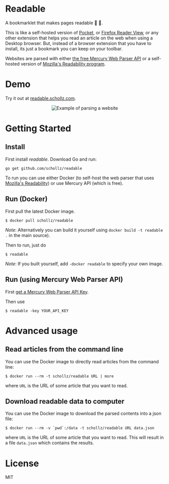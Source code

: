 # Readable 

A bookmarklet that makes pages readable :link: :book:.

This is like a self-hosted version of [Pocket](https://getpocket.com/), or [Firefox Reader View](https://support.mozilla.org/en-US/kb/firefox-reader-view-clutter-free-web-pages), or any other extension that helps you read an article on the web when using a Desktop browser. But, instead of a browser extension that you have to install, its just a bookmark you can keep on your toolbar.

Websites are parsed with either [the free Mercury Web Parser API](https://mercury.postlight.com/web-parser/) or a self-hosted version of [Mozilla's Readability program](https://github.com/mozilla/readability).

Demo
=====

Try it out at [readable.schollz.com](https://readable.schollz.com). 


<center>
<img src="http://i.imgur.com/k5ArA0A.gif" alt="Example of parsing a website">
</center>


# Getting Started


## Install

First install *readable*. Download Go and run:

```
go get github.com/schollz/readable
```

To run you can use either Docker (to self-host the web parser that uses [Mozilla's Readability](https://github.com/mozilla/readability)) or use Mercury API (which is free).

## Run (Docker)

First pull the latest Docker image.

```
$ docker pull schollz/readable
```

_Note_: Alternatively you can build it yourself using `docker build -t readable .` in the main source). 

Then to run, just do

```
$ readable
```

_Note_: If you built yourself, add `-docker readable` to specify your own image.

## Run (using Mercury Web Parser API)

First [get a Mercury Web Parser API Key](https://mercury.postlight.com/web-parser/).

Then use

```shell
$ readable -key YOUR_API_KEY
```

# Advanced usage

## Read articles from the command line

You can use the Docker image to directly read articles from the command line:

```
$ docker run --rm -t schollz/readable URL | more
```

where `URL` is the URL of some article that you want to read.

## Download readable data to computer

You can use the Docker image to download the parsed contents into a json file:

```
$ docker run --rm -v `pwd`:/data -t schollz/readable URL data.json
```

where `URL` is the URL of some article that you want to read. This will result in a file `data.json` which contains the results.

License
=======

MIT
